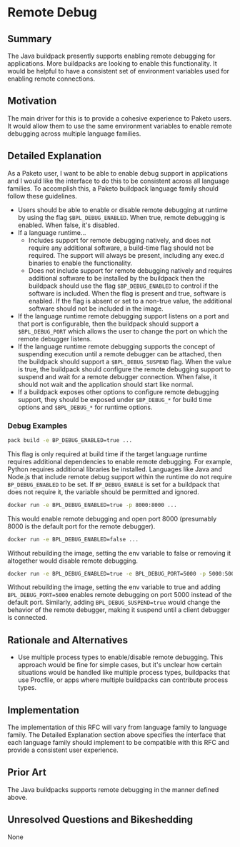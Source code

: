 # Remote Debug

## Summary

The Java buildpack presently supports enabling remote debugging for applications. More buildpacks are looking to enable this functionality. It would be helpful to have a consistent set of environment variables used for enabling remote connections.

## Motivation

The main driver for this is to provide a cohesive experience to Paketo users. It would allow them to use the same environment variables to enable remote debugging across multiple language families.

## Detailed Explanation

As a Paketo user, I want to be able to enable debug support in applications and I would like the interface to do this to be consistent across all language families. To accomplish this, a Paketo buildpack language family should follow these guidelines.

- Users should be able to enable or disable remote debugging at runtime by using the flag `$BPL_DEBUG_ENABLED`. When true, remote debugging is enabled. When false, it's disabled.
- If a language runtime...
  - Includes support for remote debugging natively, and does not require any additional software, a build-time flag should not be required. The support will always be present, including any exec.d binaries to enable the functionality.
  - Does not include support for remote debugging natively and requires additional software to be installed by the buildpack then the buildpack should use the flag `$BP_DEBUG_ENABLED` to control if the software is included. When the flag is present and true, software is enabled. If the flag is absent or set to a non-true value, the additional software should not be included in the image.
- If the language runtime remote debugging support listens on a port and that port is configurable, then the buildpack should support a `$BPL_DEBUG_PORT` which allows the user to change the port on which the remote debugger listens.
- If the language runtime remote debugging supports the concept of suspending execution until a remote debugger can be attached, then the buildpack should support a `$BPL_DEBUG_SUSPEND` flag. When the value is true, the buildpack should configure the remote debugging support to suspend and wait for a remote debugger connection. When false, it should not wait and the application should start like normal.
- If a buildpack exposes other options to configure remote debugging support, they should be exposed under `$BP_DEBUG_*` for build time options and `$BPL_DEBUG_*` for runtime options.

### Debug Examples

```bash
pack build -e BP_DEBUG_ENABLED=true ...
```

This flag is only required at build time if the target language runtime requires additional dependencies to enable remote debugging. For example, Python requires additional libraries be installed. Languages like Java and Node.js that include remote debug support within the runtime do not require `BP_DEBUG_ENABLED` to be set. If `BP_DEBUG_ENABLE` is set for a buildpack that does not require it, the variable should be permitted and ignored.

```bash
docker run -e BPL_DEBUG_ENABLED=true -p 8000:8000 ...
```

This would enable remote debugging and open port 8000 (presumably 8000 is the default port for the remote debugger).

```bash
docker run -e BPL_DEBUG_ENABLED=false ...
```

Without rebuilding the image, setting the env variable to false or removing it altogether would disable remote debugging.

```bash
docker run -e BPL_DEBUG_ENABLED=true -e BPL_DEBUG_PORT=5000 -p 5000:5000 ...
```

Without rebuilding the image, setting the env variable to true and adding `BPL_DEBUG_PORT=5000` enables remote debugging on port 5000 instead of the default port. Similarly, adding `BPL_DEBUG_SUSPEND=true` would change the behavior of the remote debugger, making it suspend until a client debugger is connected.

## Rationale and Alternatives

- Use multiple process types to enable/disable remote debugging. This approach would be fine for simple cases, but it's unclear how certain situations would be handled like multiple process types, buildpacks that use Procfile, or apps where multiple buildpacks can contribute process types.

## Implementation

The implementation of this RFC will vary from language family to language family. The Detailed Explanation section above specifies the interface that each language family should implement to be compatible with this RFC and provide a consistent user experience.

## Prior Art

The Java buildpacks supports remote debugging in the manner defined above.

## Unresolved Questions and Bikeshedding

None
